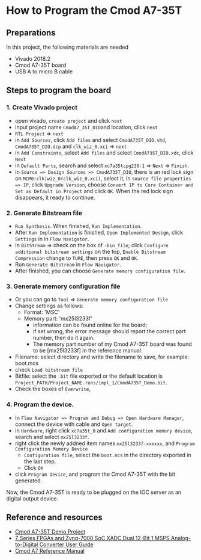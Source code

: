 # How to Program the Cmod A7-35T

## Preparations
In this project, the following materials are needed
- Vivado 2018.2
- Cmod A7-35T board
- USB A to micro B cable

## Steps to program the board
### 1. Create Vivado project
- open vivado, `create project` and click `next`
- input project name `CmodA7_35T_DIO`and location, click `next`
- `RTL Project` => `next`
- in `Add Sources`, click `Add files` and select `CmodA735T_DIO.vhd`,
  `CmodA735T_DIO.dcp` and `clk_wiz_0.xci` => `next`
- in `Add Constraints`, select `Add files` and select `CmodA735T_DIO.xdc`, click `Next`
- in `Default Parts`, search and select `xc7a35tcpg236-1` => `Next` => `Finish`.
- In `Source => Design Sources => CmodA735T_DIO`, there is an red lock sign on
 `MCM0:clk)wiz_0(clk_wiz_0.xci)`, select it, in `source file properties => IP`, click 
 `Upgrade Version`, choose `Convert IP to Core Container and Set as Default in Project` 
  and click `OK`. When the red lock sign disappears, it ready to continue.

### 2. Generate Bitstream file
- `Run Synthesis`. When finished, `Run Implementation`.
- After `Run Implementation` is finished, `Open Implemented Design`, click `Settings` in in `Flow Navigator`.
- In `BitStream` => check on the box of `-bin_file`; click `Configure additional bitstream settings` on the top,
  `Enable Bitstream Compression` change to `TURE`, then press `OK` and `OK`.
- Run `Generate Bitstream` in `Flow Navigator`.
- After finished, you can choose `Generate memory configuration file`.

### 3. Generate memory configuration file 
- Or you can go to `Tool` => `Generate memory configuration file`
- Change settings as follows:
  - Format: 'MSC' 
  - Memory part: 'mx25l3233f' 
    - information can be found online for the board;
    - if set wrong, the error message should report the 
      correct part number, then do it again. 
    - The memory part number of my Cmod A7-35T board was 
      found to be [mx25l3233f] in the reference manual. 
- Filename: select directory and write the filename to save, for example: boot.mcs 
- check `Load bitstream file`
- Bitfile: select the `.bit` file exported or the default location is 
  `Project_PATH/Project_NAME.runs/impl_1/CmodA735T_Demo.bit`.
- Check the boxes of `Overwrite`, 

### 4. Program the device.
- In `Flow Navigator => Program and Debug => Open Hardware Manager`, connect the device with cable 
  and `Open target`.
- in `Hardware`, right click `xc7a35t_0` and `Add configuration memory device`, search and select 
  `mx25l3233f`.
- right click the newly addned item names `mx25l3233f-xxxxxx`, and `Program Configuration Memory Device`
  - `Configuration file`, select the `boot.mcs` in the directory exported in the last step.
  - Click `OK`
- click `Program Device`, and program the Cmod A7-35T with the bit generated.

Now, the Cmod A7-35T is ready to be plugged on the IOC server as an digital output device.

## Reference and resources
- [Cmod A7-35T Demo Project](https://forum.digilent.com/topic/2866-cmod-a7-35t-demo-project/)
- [7 Series FPGAs and Zynq-7000 SoC XADC Dual 12-Bit 1 MSPS Analog-to-Digital Converter User Guide](https://docs.xilinx.com/r/en-US/ug480_7Series_XADC/7-Series-FPGAs-and-Zynq-7000-SoC-XADC-Dual-12-Bit-1-MSPS-Analog-to-Digital-Converter-User-Guide-UG480)
- [Cmod A7 Reference Manual](https://digilent.com/reference/_media/cmod_a7/cmod_a7_rm.pdf?_ga=2.9108277.12391635.1668662559-346125063.1666201229)